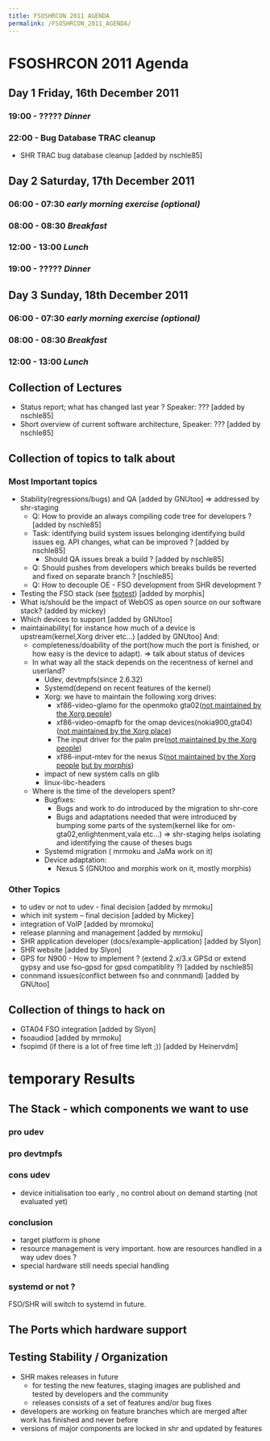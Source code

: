 ```yaml
---
title: FSOSHRCON 2011 AGENDA
permalink: /FSOSHRCON_2011_AGENDA/
---
```


FSOSHRCON 2011 Agenda
=====================

**Day 1** Friday, 16th December 2011
------------------------------------

### 19:00 - ????? *Dinner*

### 22:00 - Bug Database TRAC cleanup

-   SHR TRAC bug database cleanup [added by nschle85]

**Day 2** Saturday, 17th December 2011
--------------------------------------

### 06:00 - 07:30 *early morning exercise (optional)*

### 08:00 - 08:30 *Breakfast*

### 12:00 - 13:00 *Lunch*

### 19:00 - ????? *Dinner*

**Day 3** Sunday, 18th December 2011
------------------------------------

### 06:00 - 07:30 *early morning exercise (optional)*

### 08:00 - 08:30 *Breakfast*

### 12:00 - 13:00 *Lunch*

Collection of Lectures
----------------------

-   Status report; what has changed last year ? Speaker: ??? [added by nschle85]
-   Short overview of current software architecture, Speaker: ??? [added by nschle85]

Collection of topics to talk about
----------------------------------

### Most Important topics

-   Stability(regressions/bugs) and QA [added by GNUtoo] =\> addressed by shr-staging
    -   Q: How to provide an always compiling code tree for developers ? [added by nschle85]
    -   Task: identifying build system issues belonging identifying build issues eg. API changes, what can be improved ? [added by nschle85]
        -   Should QA issues break a build ? [added by nschle85]
    -   Q: Should pushes from developers which breaks builds be reverted and fixed on separate branch ? [nschle85]
    -   Q: How to decouple OE - FSO development from SHR development ?
-   Testing the FSO stack (see [fsotest](http://git.freesmartphone.org/?p=cornucopia.git;a=tree;f=fsotest;h=faa1ec0fe3d9877ba080fda4b6c091112de649af;hb=HEAD)) [added by morphis]
-   What is/should be the impact of WebOS as open source on our software stack? (added by mickey)
-   Which devices to support [added by GNUtoo]
-   maintainability( for instance how much of a device is upstream(kernel,Xorg driver etc...) [added by GNUtoo] And:
    -   completeness/doability of the port(how much the port is finished, or how easy is the device to adapt). =\> talk about status of devices
    -   In what way all the stack depends on the recentness of kernel and userland?
        -   Udev, devtmpfs(since 2.6.32)
        -   Systemd(depend on recent features of the kernel)
        -   Xorg: we have to maintain the following xorg drives:
            -   xf86-video-glamo for the openmoko gta02([not maintained by the Xorg people](http://cgit.freedesktop.org/xorg/driver/))
            -   xf86-video-omapfb for the omap devices(nokia900,gta04)([not maintained by the Xorg place](http://cgit.freedesktop.org/xorg/driver/))
            -   The input driver for the palm pre([not maintained by the Xorg people](http://cgit.freedesktop.org/xorg/driver/))
            -   xf86-input-mtev for the nexus S([not maintained by the Xorg people](http://cgit.freedesktop.org/xorg/driver/) [but by morphis](git://github.com/morphis/xf86-input-mtev.git))
        -   impact of new system calls on glib
        -   linux-libc-headers
    -   Where is the time of the developers spent?
        -   Bugfixes:
            -   Bugs and work to do introduced by the migration to shr-core
            -   Bugs and adaptations needed that were introduced by bumping some parts of the system(kernel like for om-gta02,enlightenment,vala etc...) =\> shr-staging helps isolating and identifying the cause of theses bugs
        -   Systemd migration ( mrmoku and JaMa work on it)
        -   Device adaptation:
            -   Nexus S (GNUtoo and morphis work on it, mostly morphis)

### Other Topics

-   to udev or not to udev - final decision [added by mrmoku]
-   which init system – final decision [added by Mickey]
-   integration of VoIP [added by mromoku]
-   release planning and management [added by mrmoku]
-   SHR application developer (docs/example-application) [added by Slyon]
-   SHR website [added by Slyon]
-   GPS for N900 - How to implement ? (extend 2.x/3.x GPSd or extend gypsy and use fso-gpsd for gpsd compatiblity ?) [added by nschle85]
-   connmand issues(conflict between fso and connmand) [added by GNUtoo]

Collection of things to hack on
-------------------------------

-   GTA04 FSO integration [added by Slyon]
-   fsoaudiod [added by mrmoku]
-   fsopimd (if there is a lot of free time left ;)) [added by Heinervdm]

temporary Results
=================

The Stack - which components we want to use
-------------------------------------------

### pro udev

### pro devtmpfs

### cons udev

-   device initialisation too early , no control about on demand starting (not evaluated yet)

### conclusion

-   target platform is phone
-   resource management is very important. how are resources handled in a way udev does ?
-   special hardware still needs special handling

### systemd or not ?

FSO/SHR will switch to systemd in future.

The Ports which hardware support
--------------------------------

Testing Stability / Organization
--------------------------------

-   SHR makes releases in future
    -   for testing the new features, staging images are published and tested by developers and the community
    -   releases consists of a set of features and/or bug fixes
-   developers are working on feature branches which are merged after work has finished and never before
-   versions of major components are locked in shr and updated by features
